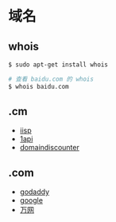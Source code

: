 # 域名

## whois

```sh
$ sudo apt-get install whois

# 查看 baidu.com 的 whois
$ whois baidu.com
```

## .cm

* [iisp](http://www.iisp.com)
* [1api](http://www.1api.net)
* [domaindiscounter](http://www.domaindiscounter.com)

## .com

* [godaddy](http://www.godaddy.com)
* [google](domains.google.com)
* [万网](https://wanwang.aliyun.com/)
